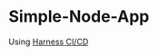# Simple-Node-App
Using [Harness CI/CD](https://app.harness.io/auth/&utm_source=internal&utm_medium=social&utm_campaign=devadvocacy&utm_content=pavan_git_article&utm_term=get-started#/signin)
